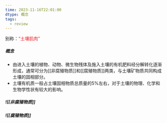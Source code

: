 ```yaml
---
time: 2023-11-16T22:01:00
dtype: 概念
tags:
  - review
---
```

别称：<font color=#ed1c24>“土壤肌肉”</font>
##### 概念
- 由进入土壤的植物、动物、微生物残体及施入土壤的有机肥料经分解转化逐渐形成，通常可分为[[非腐殖物质]]和[[腐殖物质]]两类，与土壤矿物质共同构成土壤的固相部分。
- 土壤有机质一般占土壤固相物质总质量的5%左右，对于土壤的物理、化学和生物学性状有较大的影响。 
##### ![[非腐殖物质]]
##### ![[腐殖物质]]